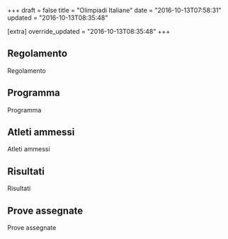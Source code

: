 +++
draft = false
title = "Olimpiadi Italiane"
date = "2016-10-13T07:58:31"
updated = "2016-10-13T08:35:48"

[extra]
override_updated = "2016-10-13T08:35:48"
+++
## Regolamento

Regolamento

## Programma

Programma

## Atleti ammessi

Atleti ammessi

## Risultati

Risultati

## Prove assegnate

Prove assegnate
